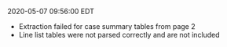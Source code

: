 2020-05-07 09:56:00 EDT


- Extraction failed for case summary tables from page 2
- Line list tables were not parsed correctly and are not included
